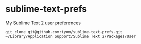 sublime-text-prefs
==================

My Sublime Text 2 user preferences

    git clone git@github.com:tyom/sublime-text-prefs.git ~/Library/Application Support/Sublime Text 2/Packages/User